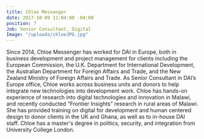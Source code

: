 ```yaml
---
title: Chloe Messenger
date: 2017-10-09 11:04:00 -04:00
position: 7
Job: Senior Consultant, Digital
Image: "/uploads/chloeJPG.jpg"
---
```


Since 2014, Chloe Messenger has worked for DAI in Europe, both in business development and project management for clients including the European Commission, the U.K. Department for International Development, the Australian Department for Foreign Affairs and Trade, and the New Zealand Ministry of Foreign Affairs and Trade. As Senior Consultant in DAI’s Europe office, Chloe works across business units and donors to help integrate new technologies into development work. Chloe has hands-on experience of research into digital technologies and innovation in Malawi, and recently conducted “Frontier Insights” research in rural areas of Malawi. She has provided training on digital for development and human centered design to donor clients in the UK and Ghana, as well as to in-house DAI staff. Chloe has a master's degree in politics, security, and integration from University College London. 
